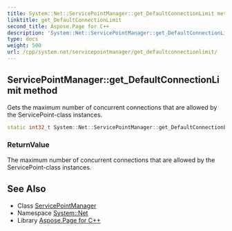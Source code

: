 ```yaml
---
title: System::Net::ServicePointManager::get_DefaultConnectionLimit method
linktitle: get_DefaultConnectionLimit
second_title: Aspose.Page for C++
description: 'System::Net::ServicePointManager::get_DefaultConnectionLimit method. Gets the maximum number of concurrent connections that are allowed by the ServicePoint-class instances in C++.'
type: docs
weight: 500
url: /cpp/system.net/servicepointmanager/get_defaultconnectionlimit/
---
```

## ServicePointManager::get_DefaultConnectionLimit method


Gets the maximum number of concurrent connections that are allowed by the ServicePoint-class instances.

```cpp
static int32_t System::Net::ServicePointManager::get_DefaultConnectionLimit()
```


### ReturnValue

The maximum number of concurrent connections that are allowed by the ServicePoint-class instances.

## See Also

* Class [ServicePointManager](../)
* Namespace [System::Net](../../)
* Library [Aspose.Page for C++](../../../)
